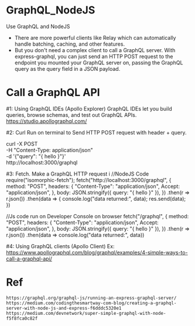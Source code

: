 # GraphQL_NodeJS
Use GraphQL and NodeJS

+ There are more powerful clients like Relay which can automatically handle batching, caching, and other features.
+ But you don't need a complex client to call a GraphQL server. With express-graphql,
  you can just send an HTTP POST request to the endpoint you mounted your GraphQL server on, 
  passing the GraphQL query as the query field in a JSON payload.

# Call a GraphQL API
#1: Using GraphQL IDEs (Apollo Explorer)
  GraphQL IDEs let you build queries, browse schemas, and test out GraphQL APIs.
  https://studio.apollographql.com/

#2: Curl
  Run on terminal to Send HTTP POST request with header + query.

  curl -X POST \
  -H "Content-Type: application/json" \
  -d '{"query": "{ hello }"}' \
  http://localhost:3000/graphql


#3: Fetch. Make a GraphQL HTTP request i
//NodeJS Code
  require("isomorphic-fetch");
  fetch("http://localhost:3000/graphql", {
  method: "POST",
  headers: {
  "Content-Type": "application/json",
  Accept: "application/json",
  },
  body: JSON.stringify({ query: "{ hello }" }),
  })
  .then(r => r.json())
  .then(data => {
  console.log("data returned:", data);
  res.send(data);
  })

//Js code run on Developer Console on browser
  fetch("/graphql", {
  method: "POST",
  headers: {
  "Content-Type": "application/json",
  Accept: "application/json",
  },
  body: JSON.stringify({ query: "{ hello }" }),
  })
  .then(r => r.json())
  .then(data => console.log("data returned:", data))

#4: Using GraphQL clients (Apollo Client)
  Ex: https://www.apollographql.com/blog/graphql/examples/4-simple-ways-to-call-a-graphql-api/
# Ref
    https://graphql.org/graphql-js/running-an-express-graphql-server/
    https://medium.com/codingthesmartway-com-blog/creating-a-graphql-server-with-node-js-and-express-f6dddc5320e1
    https://medium.com/devnetwork/super-simple-graphql-with-node-f5f8fca0c82f 
